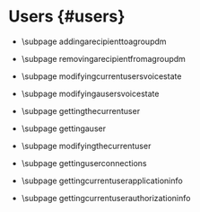 Users {#users}
============
* \subpage addingarecipienttoagroupdm

* \subpage removingarecipientfromagroupdm

* \subpage modifyingcurrentusersvoicestate

* \subpage modifyingausersvoicestate

* \subpage gettingthecurrentuser

* \subpage gettingauser

* \subpage modifyingthecurrentuser

* \subpage gettinguserconnections

* \subpage gettingcurrentuserapplicationinfo

* \subpage gettingcurrentuserauthorizationinfo